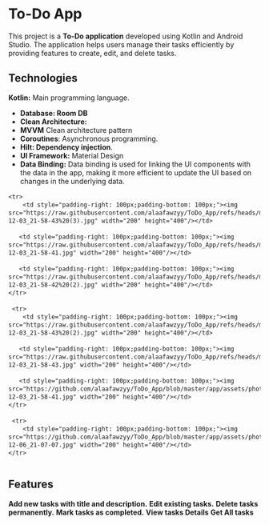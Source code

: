 # To-Do App

This project is a **To-Do application** developed using Kotlin and Android Studio. The application helps users manage their tasks efficiently by providing features to create, edit, and delete tasks.

## Technologies
 **Kotlin:** Main programming language.
- **Database: Room DB**
- **Clean Architecture:**
- **MVVM** Clean architecture pattern
- **Coroutines**: Asynchronous programming.
- **Hilt: Dependency injection**.
- **UI Framework:** Material Design
- **Data Binding:** Data binding is used for linking the UI components with the data in the app, making it more efficient to update the UI based on changes in the underlying data.

<table>

    <tr>
        <td style="padding-right: 100px;padding-bottom: 100px;"><img src="https://raw.githubusercontent.com/alaafawzyy/ToDo_App/refs/heads/master/app/assets/photo_2024-12-03_21-58-43%20(3).jpg" width="200" height="400"/></td>

       <td style="padding-right: 100px;padding-bottom: 100px;"><img src="https://raw.githubusercontent.com/alaafawzyy/ToDo_App/refs/heads/master/app/assets/photo_2024-12-03_21-58-41.jpg" width="200" height="400"/></td>

       <td style="padding-right: 100px;padding-bottom: 100px;"><img src="https://raw.githubusercontent.com/alaafawzyy/ToDo_App/refs/heads/master/app/assets/photo_2024-12-03_21-58-42%20(2).jpg" width="200" height="400"/></td>
    </tr>

     <tr>
        <td style="padding-right: 100px;padding-bottom: 100px;"><img src="https://raw.githubusercontent.com/alaafawzyy/ToDo_App/refs/heads/master/app/assets/photo_2024-12-03_21-58-43%20(2).jpg" width="200" height="400"/></td>

       <td style="padding-right: 100px;padding-bottom: 100px;"><img src="https://raw.githubusercontent.com/alaafawzyy/ToDo_App/refs/heads/master/app/assets/photo_2024-12-03_21-58-43.jpg" width="200" height="400"/></td>

       <td style="padding-right: 100px;padding-bottom: 100px;"><img src="https://github.com/alaafawzyy/ToDo_App/blob/master/app/assets/photo_2024-12-03_21-58-41.jpg" width="200" height="400"/></td>
    </tr>

     <tr>
        <td style="padding-right: 100px;padding-bottom: 100px;"><img src="https://github.com/alaafawzyy/ToDo_App/blob/master/app/assets/photo_2024-12-06_21-07-07.jpg" width="200" height="400"/></td>
    </tr>

</table>







## Features
**Add new tasks with title and description.**
**Edit existing tasks.**
**Delete tasks permanently.**
**Mark tasks as completed.**
**View tasks Details**
**Get All tasks**


  









